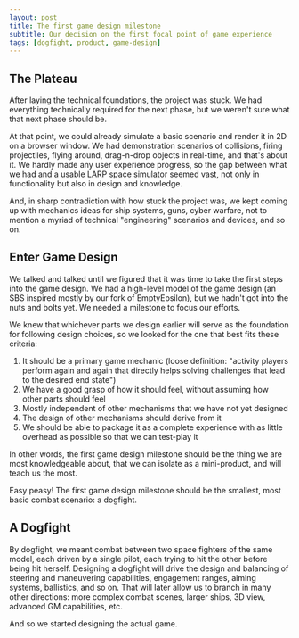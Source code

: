 ```yaml
---
layout: post
title: The first game design milestone
subtitle: Our decision on the first focal point of game experience
tags: [dogfight, product, game-design]
---
```


## The Plateau
After laying the technical foundations, the project was stuck. We had everything technically required for the next phase, but we weren't sure what that next phase should be. 

At that point, we could already simulate a basic scenario and render it in 2D on a browser window. We had demonstration scenarios of collisions, firing projectiles, flying around, drag-n-drop objects in real-time, and that's about it. We hardly made any user experience progress, so the gap between what we had and a usable LARP space simulator seemed vast, not only in functionality but also in design and knowledge. 

And, in sharp contradiction with how stuck the project was, we kept coming up with mechanics ideas for ship systems, guns, cyber warfare, not to mention a myriad of technical "engineering" scenarios and devices, and so on.

## Enter Game Design
We talked and talked until we figured that it was time to take the first steps into the game design. We had a high-level model of the game design (an SBS inspired mostly by our fork of EmptyEpsilon), but we hadn't got into the nuts and bolts yet. We needed a milestone to focus our efforts.

We knew that whichever parts we design earlier will serve as the foundation for following design choices, so we looked for the one that best fits these criteria:

1. It should be a primary game mechanic (loose definition: "activity players perform again and again that directly helps solving challenges that lead to the desired end state")
2. We have a good grasp of how it should feel, without assuming how other parts should feel
3. Mostly independent of other mechanisms that we have not yet designed
4. The design of other mechanisms should derive from it 
5. We should be able to package it as a complete experience with as little overhead as possible so that we can test-play it

In other words, the first game design milestone should be the thing we are most knowledgeable about, that we can isolate as a mini-product, and will teach us the most.

Easy peasy! The first game design milestone should be the smallest, most basic combat scenario: a dogfight.

## A Dogfight
By dogfight, we meant combat between two space fighters of the same model, each driven by a single pilot, each trying to hit the other before being hit herself. 
Designing a dogfight will drive the design and balancing of steering and maneuvering capabilities, engagement ranges, aiming systems, ballistics, and so on. That will later allow us to branch in many other directions: more complex combat scenes, larger ships, 3D view, advanced GM capabilities, etc.

And so we started designing the actual game.
